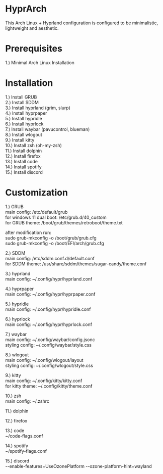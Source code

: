 # HyprArch
This Arch Linux + Hyprland configuration is configured to be minimalistic, lightweight and aesthetic.

# Prerequisites
1.) Minimal Arch Linux Installation

# Installation
1.) Install GRUB  
2.) Install SDDM  
3.) Install hyprland  (grim, slurp)  
4.) Install hyprpaper  
5.) Install hypridle  
6.) Install hyprlock  
7.) Install waybar (pavucontrol, blueman)  
8.) Install wlogout  
9.) Install kitty  
10.) Install zsh (oh-my-zsh)  
11.) Install dolphin  
12.) Install firefox  
13.) Install code  
14.) Install spotify  
15.) Install discord  

# Customization
1.) GRUB  
main config: /etc/default/grub  
for windows 11 dual boot: /etc/grub.d/40_custom  
for GRUB theme: /boot/grub/themes/retroboot/theme.txt  
  
after modification run:  
sudo grub-mkconfig -o /boot/grub/grub.cfg  
sudo grub-mkconfig -o /boot/EFI/arch/grub.cfg  
  
2.) SDDM  
main config: /etc/sddm.conf.d/default.conf  
for SDDM theme: /usr/share/sddm/themes/sugar-candy/theme.conf  
  
3.) hyprland  
main config: ~/.config/hypr/hyprland.conf  
  
4.) hyprpaper  
main config: ~/.config/hypr/hyprpaper.conf  
  
5.) hypridle  
main config: ~/.config/hypr/hypridle.conf  
  
6.) hyprlock  
main config: ~/.config/hypr/hyprlock.conf  
  
7.) waybar  
main config: ~/.config/waybar/config.jsonc  
styling config: ~/.config/waybar/style.css  
  
8.) wlogout  
main config: ~/.config/wlogout/layout  
styling config: ~/.config/wlogout/style.css  
  
9.) kitty  
main config: ~/.config/kitty/kitty.conf  
for kitty theme: ~/.config/kitty/theme.conf  
  
10.) zsh  
main config: ~/.zshrc  
  
11.) dolphin  
  
12.) firefox  
  
13.) code  
~/code-flags.conf  
  
14.) spotify  
~/spotify-flags.conf  

15.) discord  
--enable-features=UseOzonePlatform --ozone-platform-hint=wayland  
